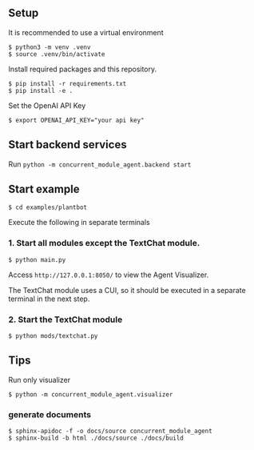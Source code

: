 


## Setup
It is recommended to use a virtual environment
```console
$ python3 -m venv .venv
$ source .venv/bin/activate
```

Install required packages and this repository.
```console
$ pip install -r requirements.txt
$ pip install -e .
```

Set the OpenAI API Key
```console
$ export OPENAI_API_KEY="your api key"
```

## Start backend services
Run `python -m concurrent_module_agent.backend start`

## Start example

```console
$ cd examples/plantbot
```

Execute the following in separate terminals

### 1. Start all modules except the TextChat module.
```console
$ python main.py
```

Access `http://127.0.0.1:8050/` to view the Agent Visualizer.

The TextChat module uses a CUI, so it should be executed in a separate terminal in the next step.

### 2. Start the TextChat module
```console
$ python mods/textchat.py
```


## Tips

Run only visualizer
```console
$ python -m concurrent_module_agent.visualizer
```


### generate documents
```console
$ sphinx-apidoc -f -o docs/source concurrent_module_agent 
$ sphinx-build -b html ./docs/source ./docs/build 
```